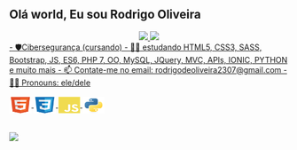 ## Olá world, Eu sou Rodrigo Oliveira
   <div align="center">
  <a href="https://github.com/roliveira23">
  <img height="180em" src="https://github-readme-stats.vercel.app/api?username=roliveira23&show_icons=true&theme=dark&include_all_commits=true&count_private=true"/>
<img height="180em" src="https://github-readme-stats.vercel.app/api/top-langs/?username=roliveira23&layout=compact&langs_count=7&theme=dark"/>
</div> 
- 🛡️Cibersegurança (cursando)
- 👨‍🎓 estudando HTML5, CSS3, SASS, Bootstrap, JS, ES6, PHP 7, OO, MySQL, JQuery, MVC, APIs, IONIC, PYTHON e muito mais
- 📫 Contate-me no email: rodrigodeoliveira2307@gmail.com
- 💁‍♂️ Pronouns: ele/dele

<div style="display: inline_block"><br>
  
  <img align="center" alt="Rodrigo-HTML" height="30" width="40" src="https://raw.githubusercontent.com/devicons/devicon/master/icons/html5/html5-original.svg">
  <img align="center" alt="Rodrigo-CSS" height="30" width="40" src="https://raw.githubusercontent.com/devicons/devicon/master/icons/css3/css3-original.svg">
  <img align="center" alt="Rodrigo-Js" height="30" width="40" src="https://raw.githubusercontent.com/devicons/devicon/master/icons/javascript/javascript-plain.svg">
  <img align="center" alt="Rodrigo-Python" height="30" width="40" src="https://raw.githubusercontent.com/devicons/devicon/master/icons/python/python-original.svg">
</div>
          
  <br>
  <br>
  <div>
  <a href="https://www.linkedin.com/in/rodrigo-oliveira-2212b01a9" target="_blank"><img src="https://img.shields.io/badge/-LinkedIn-%230077B5?style=for-the-badge&logo=linkedin&logoColor=white" target="_blank"></a>
  </div>
